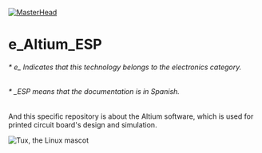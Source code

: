 [![MasterHead](http://dicer0.com/wp-content/uploads/2023/09/Altium-di_cer0-Banner.png)](https://dicer0.com/)
# e_Altium_ESP
###### * e_ Indicates that this technology belongs to the electronics category.
###### * _ESP means that the documentation is in Spanish.
And this specific repository is about the Altium software, which is used for printed circuit board's design and simulation.

![Tux, the Linux mascot](http://dicer0.com/wp-content/uploads/2023/09/e_Altium.png)
